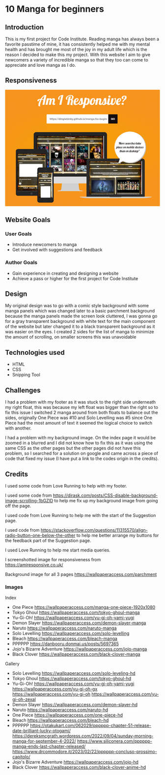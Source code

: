 # 10 Manga for beginners

## Introduction

This is my first project for Code Institute. Reading manga has always been a favorite passtime of mine, it has consistently helped me with my mental health and has brought me most of the joy in my adult life which is the reason I decided to make this my project. With this website I aim to give newcomers a variety of incredible manga so that they too can come to appreciate and love manga as I do.

## Responsiveness

<img src="assets/images/response.PNG">

## Website Goals

### User Goals

* Introduce newcomers to manga
* Get involved with suggestions and feedback

### Author Goals

* Gain experience in creating and designing a website
* Achieve a pass or higher for the first project for Code Institute

## Design

My original design was to go with a comic style background with some manga panels which was changed later to a basic parchment background because the manga panels made the screen look cluttered, I was gonna go for a gray transparent background with white text for the main component of the website but later changed it to a black transparent background as it was easier on the eyes. I created 2 sides for the list of manga to minimize the amount of scrolling, on smaller screens this was unavoidable

## Technologies used

* HTML
* CSS
* Snipping Tool

## Challenges

I had a problem with my footer as it was stuck to the right side underneath my right float, this was because my left float was bigger than the right so to fix
this issue I switched 2 manga around from both floats to balance out the sides, originally One Piece was #10 and Solo Levelling was #5 since One Piece had the most amount of text it seemed the logical choice to switch with another.

I had a problem with my background image. On the index page it would be zoomed in a blurred and I did not know how to fix this as it was using the same CSS as the other pages but the other pages did not have this problem, so I searched for a solution on google and came across a piece of code that fixed my issue (I have put a link to the codes origin in the credits).

## Credits

I used some code from Love Running to help with my footer.

I used some code from <https://dirask.com/posts/CSS-disable-background-image-scrolling-1bGZlD> to help me fix up my background image from going off the page.

I used code from Love Running to help me with the start of the Suggestion page.

I used code from <https://stackoverflow.com/questions/11315570/align-radio-button-one-below-the-other> to help me better arrange my buttons for the feedback part of the Suggestion page.

I used Love Running to help me start media queries.

I screenshotted image for responsiveness from <https://amiresponsive.co.uk/>

Background image for all 3 pages <https://wallpaperaccess.com/parchment>

### Images

Index
  
* One Piece <https://wallpaperaccess.com/manga-one-piece-1920x1080>
* Tokyo Ghoul <https://wallpaperaccess.com/tokyo-ghoul-manga>
* Yu-Gi-Oh! <https://wallpaperaccess.com/yu-gi-oh-yami-yugi>
* Demon Slayer <https://wallpaperaccess.com/demon-slayer-manga>
* Naruto <https://wallpaperaccess.com/naruto-manga>
* Solo Levelling <https://wallpaperaccess.com/solo-levelling>
* Bleach <https://wallpaperaccess.com/bleach-manga>
* PPPPPP <https://danbooru.donmai.us/posts/5697365>
* Jojo's Bizarre Adventure <https://wallpaperaccess.com/jojo-manga>
* Black Clover <https://wallpaperaccess.com/black-clover-manga>

Gallery

* Solo Levelling <https://wallpaperaccess.com/solo-leveling-hd>
* Tokyo Ghoul <https://wallpaperaccess.com/tokyo-ghoul-hd>
* Yu-Gi-Oh! <https://wallpaperaccess.com/yu-gi-oh-yami-yugi> <https://wallpaperaccess.com/yu-gi-oh-gx> <https://wallpaperaccess.com/yu-gi-oh> <https://wallpaperaccess.com/yu-gi-oh-zexal>
* Demon Slayer <https://wallpaperaccess.com/demon-slayer-hd>
* Naruto <https://wallpaperaccess.com/naruto-hd>
* One Piece <https://wallpaperaccess.com/one-piece-hd>
* Bleach <https://wallpaperaccess.com/bleach-hd>
* PPPPPP <https://otakukart.com/062029/pppppp-chapter-51-release-date-brilliant-lucky-otogami/> <https://dereksmcgrath.wordpress.com/2022/09/04/sunday-morning-manga-for-september-4-2022/> <https://www.siliconera.com/pppppp-manga-ends-last-chapter-released/> <https://www.drcommodore.it/2023/02/22/pppppp-concluso-prossimo-capitolo/>
* Jojo's Bizarre Adventure <https://wallpaperaccess.com/jojo-hd>
* Black Clover <https://wallpaperaccess.com/black-clover-anime-hd>
